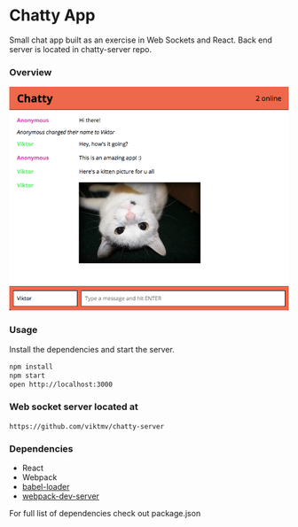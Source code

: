 Chatty App
=====================
Small chat app built as an exercise in Web Sockets and React. Back end server is located in chatty-server repo.

### Overview

![](./docs/screenshot1.png)

### Usage

Install the dependencies and start the server.

```
npm install
npm start
open http://localhost:3000
```
### Web socket server located at

`https://github.com/viktmv/chatty-server`

### Dependencies

* React
* Webpack
* [babel-loader](https://github.com/babel/babel-loader)
* [webpack-dev-server](https://github.com/webpack/webpack-dev-server)

For full list of dependencies check out package.json

